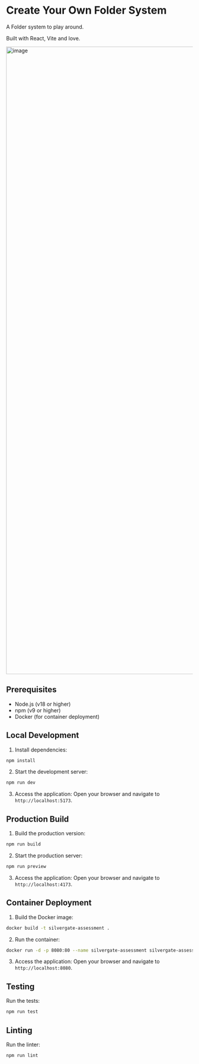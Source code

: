 # Create Your Own Folder System
 
 A Folder system to play around.
 
 Built with React, Vite and love.
 
 <img width="1690" alt="image" src="https://github.com/user-attachments/assets/3d49b04b-1929-416c-9644-4902e8849195" />

## Prerequisites

- Node.js (v18 or higher)
- npm (v9 or higher)
- Docker (for container deployment)

## Local Development

1. Install dependencies:

```bash
npm install
```

2. Start the development server:

```bash
npm run dev
```

3. Access the application:
   Open your browser and navigate to `http://localhost:5173`.

## Production Build

1. Build the production version:

```bash
npm run build
```

2. Start the production server:

```bash
npm run preview
```

3. Access the application:
   Open your browser and navigate to `http://localhost:4173`.

## Container Deployment

1. Build the Docker image:

```bash
docker build -t silvergate-assessment .
```

2. Run the container:

```bash
docker run -d -p 8080:80 --name silvergate-assessment silvergate-assessment
```

3. Access the application:
   Open your browser and navigate to `http://localhost:8080`.

## Testing

Run the tests:

```bash
npm run test
```

## Linting

Run the linter:

```bash
npm run lint
```
